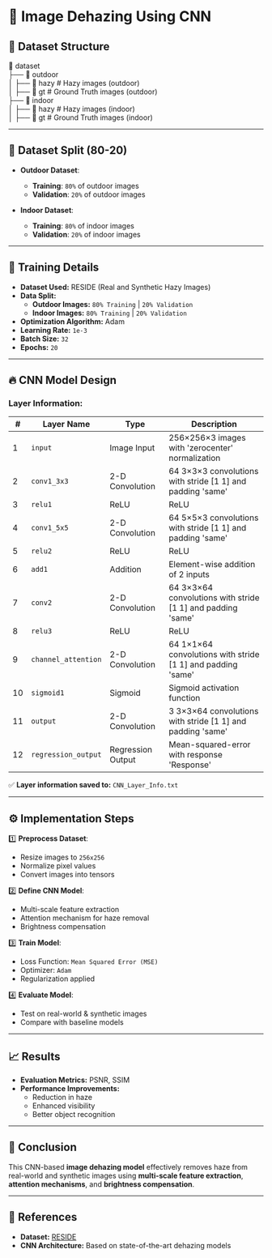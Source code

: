 # 🚀 Image Dehazing Using CNN

## 📂 Dataset Structure
📂 dataset  
├── 📂 outdoor  
│   ├── 📂 hazy        # Hazy images (outdoor)  
│   ├── 📂 gt          # Ground Truth images (outdoor)  
├── 📂 indoor  
│   ├── 📂 hazy        # Hazy images (indoor)  
│   ├── 📂 gt          # Ground Truth images (indoor)  

---

## 🔹 Dataset Split (80-20)
- **Outdoor Dataset**:  
  - **Training**: `80%` of outdoor images  
  - **Validation**: `20%` of outdoor images  

- **Indoor Dataset**:  
  - **Training**: `80%` of indoor images  
  - **Validation**: `20%` of indoor images  

---

## 🔬 Training Details
- **Dataset Used:** RESIDE (Real and Synthetic Hazy Images)  
- **Data Split:**  
  - **Outdoor Images:** `80% Training` | `20% Validation`  
  - **Indoor Images:** `80% Training` | `20% Validation`  
- **Optimization Algorithm:** Adam  
- **Learning Rate:** `1e-3`  
- **Batch Size:** `32`  
- **Epochs:** `20`  

---

## 🔥 CNN Model Design
### **Layer Information:**
| #  | Layer Name            | Type                | Description |
|----|----------------------|--------------------|-------------|
| 1  | `input`              | Image Input       | 256×256×3 images with 'zerocenter' normalization |
| 2  | `conv1_3x3`          | 2-D Convolution   | 64 3×3×3 convolutions with stride [1 1] and padding 'same' |
| 3  | `relu1`              | ReLU              | ReLU |
| 4  | `conv1_5x5`          | 2-D Convolution   | 64 5×5×3 convolutions with stride [1 1] and padding 'same' |
| 5  | `relu2`              | ReLU              | ReLU |
| 6  | `add1`               | Addition          | Element-wise addition of 2 inputs |
| 7  | `conv2`              | 2-D Convolution   | 64 3×3×64 convolutions with stride [1 1] and padding 'same' |
| 8  | `relu3`              | ReLU              | ReLU |
| 9  | `channel_attention`  | 2-D Convolution   | 64 1×1×64 convolutions with stride [1 1] and padding 'same' |
| 10 | `sigmoid1`           | Sigmoid           | Sigmoid activation function |
| 11 | `output`             | 2-D Convolution   | 3 3×3×64 convolutions with stride [1 1] and padding 'same' |
| 12 | `regression_output`  | Regression Output | Mean-squared-error with response 'Response' |

✅ **Layer information saved to:** `CNN_Layer_Info.txt`  

---

## ⚙️ Implementation Steps
1️⃣ **Preprocess Dataset**:  
   - Resize images to `256x256`  
   - Normalize pixel values  
   - Convert images into tensors  

2️⃣ **Define CNN Model**:  
   - Multi-scale feature extraction  
   - Attention mechanism for haze removal  
   - Brightness compensation  

3️⃣ **Train Model**:  
   - Loss Function: `Mean Squared Error (MSE)`  
   - Optimizer: `Adam`  
   - Regularization applied  

4️⃣ **Evaluate Model**:  
   - Test on real-world & synthetic images  
   - Compare with baseline models  

---

## 📈 Results
- **Evaluation Metrics:** PSNR, SSIM  
- **Performance Improvements:**  
  - Reduction in haze  
  - Enhanced visibility  
  - Better object recognition  

---

## 📝 Conclusion
This CNN-based **image dehazing model** effectively removes haze from real-world and synthetic images using **multi-scale feature extraction**, **attention mechanisms**, and **brightness compensation**.

---

## 📌 References
- **Dataset:** [RESIDE](https://www.reside-dataset.com/)  
- **CNN Architecture:** Based on state-of-the-art dehazing models  
